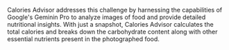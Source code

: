 Calories Advisor addresses this challenge by harnessing the capabilities of Google's Geminin Pro to analyze images of food and provide detailed nutritional insights. With just a snapshot, Calories Advisor calculates the total calories and breaks down the carbohydrate content along with other essential nutrients present in the photographed food.
